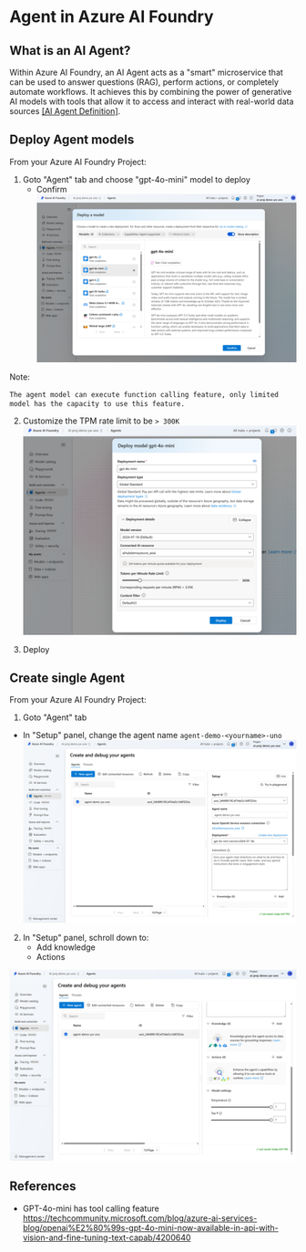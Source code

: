 # Agent in Azure AI Foundry

## What is an AI Agent?

Within Azure AI Foundry, an AI Agent acts as a "smart" microservice that can be used to answer questions (RAG), perform actions, or completely automate workflows. It achieves this by combining the power of generative AI models with tools that allow it to access and interact with real-world data sources
[[AI Agent Definition]](https://learn.microsoft.com/en-us/azure/ai-services/agents/overview#what-is-an-ai-agent).


## Deploy Agent models

From your Azure AI Foundry Project:
1. Goto "Agent" tab and choose "gpt-4o-mini" model to deploy
    * Confirm
    ![](imgs/agent_action_models.png)

Note:
```
The agent model can execute function calling feature, only limited model has the capacity to use this feature.
```

2. Customize the TPM rate limit to be `> 300K`
![](imgs/gpt_40_mini_deployment.png)

3. Deploy

## Create single Agent

From your Azure AI Foundry Project:
1. Goto "Agent" tab
 * In "Setup" panel, change the agent name `agent-demo-<yourname>-uno`
 ![](imgs/agent_ui_1.png)

2. In "Setup" panel, schroll down to:
    * Add knowledge
    * Actions

![](imgs/agent_ui_2.png)

## References
* GPT-4o-mini has tool calling feature https://techcommunity.microsoft.com/blog/azure-ai-services-blog/openai%E2%80%99s-gpt-4o-mini-now-available-in-api-with-vision-and-fine-tuning-text-capab/4200640




